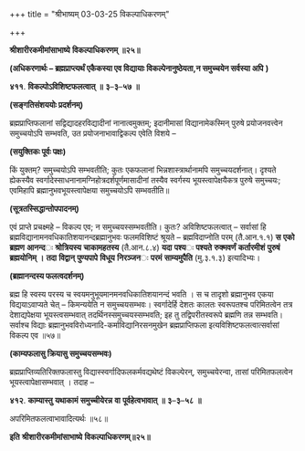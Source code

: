 +++
title = "श्रीभाष्यम् 03-03-25 विकल्पाधिकरणम्"

+++


**श्रीशारीरकमीमांसाभाष्ये** **विकल्पाधिकरणम्** **॥२५॥**

**(अधिकरणार्थः – ब्रह्मप्राप्त्यर्थं एकैकस्या एव विद्यायाः विकल्पेनानुष्ठेयता,न समुच्चयेन सर्वस्या अपि** **)**

**४११**. **विकल्पोऽविशिष्टफलत्वात्** **॥** **३**–**३**–**५७** **॥**

**(सङ्गतिसंशययोः प्रदर्शनम्)**

ब्रह्मप्राप्तिफलानां सद्विद्यादहरविद्यादीनां नानात्वमुक्तम्; इदानीमासां विद्यानामेकस्मिन् पुरुषे प्रयोजनवत्त्वेन समुच्चयोऽपि सम्भवति, उत प्रयोजनाभावाद्विकल्प एवेति विशये –

**(सयुक्तिकः पूर्वः पक्षः)**

किं युक्तम्? समुच्चयोऽपि सम्भवतीति; कुतः एकफलानां भिन्नशास्त्रार्थानामपि समुच्चयदर्शनात्। दृश्यते ह्येकस्यैव स्वर्गादेस्साधनानामग्निहोत्रदर्शपूर्णमासादीनां तस्यैव स्वर्गस्य भूयस्त्वापेक्षयैकत्र पुरुषे समुच्चयः; एवमिहापि ब्रह्मानुभवभूयस्त्वापेक्षया समुच्चयोऽपि सम्भवतीति॥

**(सूत्रतस्सिद्धान्तोपपादनम्)**

एवं प्राप्ते प्रचक्ष्महे – विकल्प एव; न समुच्चयस्सम्भवतीति। कुतः?
अविशिष्टफलत्वात् – सर्वासां हि ब्रह्मविद्यानामनवधिकातिशयानन्दब्रह्मानुभवः फलमविशिष्टं श्रूयते – ब्रह्मविदाप्नोति परम् (तै.आन.१.१) **स** **एको** **ब्रह्मण** **आनन्द**ः **श्रोत्रियस्य** **चाकामहतस्य** (तै.आन.८.४) **यदा** **पश्य**ः **पश्यते** **रुक्मवर्णं** **कर्तारमीशं** **पुरुषं** **ब्रह्मयोनिम्** **।** **तदा** **विद्वान्** **पुण्यपापे** **विधूय** **निरञ्जन**ः **परमं** **साम्यमुपैति** (मु.३.१.३) इत्यादिभ्यः।

**(ब्रह्मानन्दस्य फलत्वदर्शनम्)**

ब्रह्म हि स्वस्य परस्य च स्वयमनुभूयमानमनवधिकातिशयानन्दं भवति । स च तादृशो ब्रह्मानुभव एकया विद्ययाऽवाप्यते चेत् – किमन्ययेति न समुच्चयसम्भवः। स्वर्गादेर्हि देशतः कालतः स्वरूपतश्च परिमितत्वेन तत्र देशाद्यपेक्षया भूयस्त्वसम्भवात् तदर्थिनस्समुच्चयस्सम्भवति; इह तु
तद्विपरीतस्वरूपे ब्रह्मणि तन्न सम्भवति। सर्वाश्च विद्याः ब्रह्मानुभवविरोध्यनादि-कर्माविद्यानिरसनमुखेन ब्रह्मप्राप्तिफला इत्यविशिष्टफलत्वात्सर्वासां विकल्प एव ॥५७॥

**(काम्यफलासु क्रियासु समुच्चयसम्भवः)**

ब्रह्मप्राप्तिव्यतिरिक्तफलास्तु विद्यास्स्वर्गादिफलकर्मवद्यथेष्टं विकल्पेरन्, समुच्चयेरन्वा, तासां परिमितफलत्वेन भूयस्त्वापेक्षासम्भवात् । तदाह –

**४१२**. **काम्यास्तु** **यथाकामं** **समुच्चीयेरन्न** **वा** **पूर्वहेत्वभावात्** **॥** **३**–**३**–**५८** **॥**

अपरिमितफलत्वाभावादित्यर्थः ॥५८॥

**इति** **श्रीशारीरकमीमांसाभाष्ये** **विकल्पाधिकरणम्॥२५॥**


